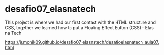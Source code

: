 # desafio07_elasnatech
This project is where we had our first contact with the HTML structure and CSS, together we learned how to put a Floating Effect Button (CSS) - Elas na Tech
 
https://jumonik09.github.io/desafio07_elasnatech/desafioelasnatech_aula07.html
